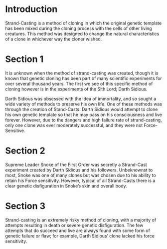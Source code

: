 # Introduction

Strand-Casting is a method of cloning in which the original genetic template has been mixed during the cloning process with the cells of other living creatures.
This method was designed to change the natural characteristics of a clone in whichever way the cloner wished.

# Section 1

It is unknown when the method of strand-casting was created, though it is known that genetic cloning has been part of many scientific experiments for over several thousand years.
The first we see of this specific method of cloning however is in the experiments of the Sith Lord; Darth Sidious.

Darth Sidious was obsessed with the idea of immortality, and so sought a wide variety of methods to preserve his own life.
One of these methods was through the creation of Stand-Casts.
Darth Sidious would attempt to clone his own genetic template so that he may pass on his consciousness and live forever.
However, due to the dangers and high failure rate of strand-casting, only one clone was ever moderately successful, and they were not Force-Sensitive.

# Section 2

Supreme Leader Snoke of the First Order was secretly a Strand-Cast experiment created by Darth Sidious and his followers.
Unbeknownst to most, Snoke was one of many clones but was chosen due to his ability to retain his Force sensitivity.
However, typical of all Strand-Casts there is a clear genetic disfiguration in Snoke’s skin and overall body.

# Section 3

Strand-casting is an extremely risky method of cloning, with a majority of attempts resulting in death or severe genetic disfiguration.
The few attempts that do succeed and live are always found with some form of genetic failure or flaw; for example, Darth Sidious’ clone lacked his force sensitivity.
